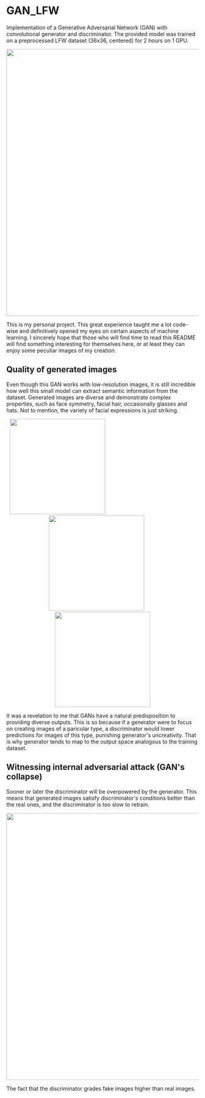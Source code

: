 # GAN_LFW

Implementation of a Generative Adversarial Network (GAN) with convolutional generator and discriminator. The provided model was trained on a preprocessed LFW dataset (36x36, centered) for 2 hours on 1 GPU.

<p align="center">
  <img src="https://user-images.githubusercontent.com/42875258/143950484-9a8dbbb9-8807-436d-b639-7bc0b54cadd4.gif" width="700">
</p>

This is my personal project. This great experience taught me a lot code-wise and definitively opened my eyes on certain aspects of machine learning. I sincerely hope that those who will find time to read this README will find something interesting for themselves here, or at least they can enjoy some peculiar images of my creation.

## Quality of generated images

Even though this GAN works with low-resolution images, it is still incredible how well this small model can extract semantic information from the dataset. Generated images are diverse and demonstrate complex properties, such as face symmetry, facial hair, occasionally glasses and hats. Not to mention, the variety of facial expressions is just striking.

<p align="center">
  <img src="https://user-images.githubusercontent.com/42875258/143947116-ea1f6bde-145e-47fe-844d-8b8c64a88380.png" width="250" style="margin-right: 200px;">
  &nbsp;&nbsp;&nbsp;&nbsp;&nbsp;&nbsp;&nbsp;&nbsp;
  <img src="https://user-images.githubusercontent.com/42875258/143947122-8401c65b-ab14-4139-80e5-b6193e0d0888.png" width="250">
  &nbsp;&nbsp;&nbsp;&nbsp;&nbsp;&nbsp;&nbsp;
  <img src="https://user-images.githubusercontent.com/42875258/143947125-fd302735-ac9a-425e-8374-13aa294f8b34.png" width="250">
</p>

It was a revelation to me that GANs have a natural predisposition to providing diverse outputs. This is so because if a generator were to focus on creating images of a paricular type, a discriminator would lower predictions for images of this type, punishing generator's uncreativity. That is why generator tends to map to the output space analogous to the training dataset.  

## Witnessing internal adversarial attack (GAN's collapse)

Sooner or later the discriminator will be overpowered by the generator. This means that generated images satisfy discriminator's conditions better than the real ones, and the discriminator is too slow to retrain. 


<p align="center">
  <img src="https://user-images.githubusercontent.com/42875258/143959911-a0f2e9df-71b7-4108-9a61-b6def7e57086.png" width="700">
</p>

The fact that the discriminator grades fake images higher than real images.
